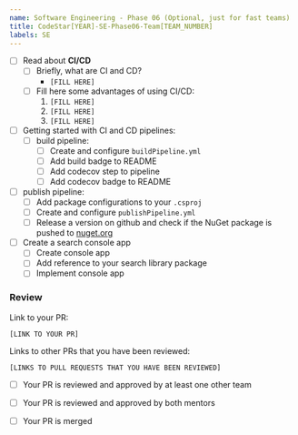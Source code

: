 ```yaml
---
name: Software Engineering - Phase 06 (Optional, just for fast teams)
title: CodeStar[YEAR]-SE-Phase06-Team[TEAM_NUMBER]
labels: SE
---
```


-   [ ] Read about **CI/CD**
    -   [ ] Briefly, what are CI and CD?
        -   `[FILL HERE]`
    -   [ ] Fill here some advantages of using CI/CD:
        1. `[FILL HERE]`
        1. `[FILL HERE]`
        1. `[FILL HERE]`
-   [ ] Getting started with CI and CD pipelines:
    -   [ ] build pipeline:
        -   [ ] Create and configure `buildPipeline.yml`
        -   [ ] Add build badge to README
        -   [ ] Add codecov step to pipeline
        -   [ ] Add codecov badge to README
-   [ ] publish pipeline:
    -   [ ] Add package configurations to your `.csproj`
    -   [ ] Create and configure `publishPipeline.yml`
    -   [ ] Release a version on github and check if the NuGet package is pushed to [nuget.org](nuget.org)
-   [ ] Create a search console app
    -   [ ] Create console app
    -   [ ] Add reference to your search library package
    -   [ ] Implement console app

### Review

Link to your PR:

`[LINK TO YOUR PR]`

Links to other PRs that you have been reviewed:

`[LINKS TO PULL REQUESTS THAT YOU HAVE BEEN REVIEWED]`

-   [ ] Your PR is reviewed and approved by at least one other team

-   [ ] Your PR is reviewed and approved by both mentors

-   [ ] Your PR is merged
